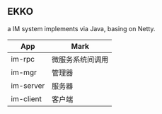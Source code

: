 ## EKKO

a IM system implements via Java, basing on Netty.

| App       | Mark             |
| --------- | ---------------- |
| im-rpc    | 微服务系统间调用 |
| im-mgr    | 管理器           |
| im-server | 服务器           |
| im-client | 客户端           |

